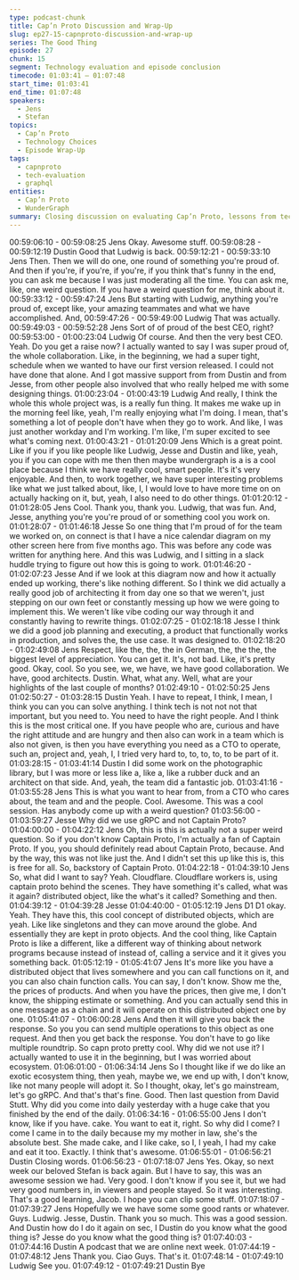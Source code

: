 ```yaml
---
type: podcast-chunk
title: Cap’n Proto Discussion and Wrap-Up
slug: ep27-15-capnproto-discussion-and-wrap-up
series: The Good Thing
episode: 27
chunk: 15
segment: Technology evaluation and episode conclusion
timecode: 01:03:41 – 01:07:48
start_time: 01:03:41
end_time: 01:07:48
speakers:
  - Jens
  - Stefan
topics:
  - Cap’n Proto
  - Technology Choices
  - Episode Wrap-Up
tags:
  - capnproto
  - tech-evaluation
  - graphql
entities:
  - Cap’n Proto
  - WunderGraph
summary: Closing discussion on evaluating Cap’n Proto, lessons from technology choices, and wrapping up the session with final insights.
---
```

00:59:06:10 - 00:59:08:25
Jens
Okay. Awesome stuff.
00:59:08:28 - 00:59:12:19
Dustin
Good that Ludwig is back.
00:59:12:21 - 00:59:33:10
Jens
Then. Then we will do one, one round of something you're proud of. And then if you're, if you're,
if you're, if you think that's funny in the end, you can ask me because I was just moderating all
the time. You can ask me, like, one weird question. If you have a weird question for me, think
about it.
00:59:33:12 - 00:59:47:24
Jens
But starting with Ludwig, anything you're proud of, except like, your amazing teammates and
what we have accomplished. And,
00:59:47:26 - 00:59:49:00
Ludwig
That was actually.
00:59:49:03 - 00:59:52:28
Jens
Sort of of proud of the best CEO, right?
00:59:53:00 - 01:00:23:04
Ludwig
Of course. And then the very best CEO. Yeah. Do you get a raise now? I actually wanted to say
I was super proud of, the whole collaboration. Like, in the beginning, we had a super tight,
schedule when we wanted to have our first version released. I could not have done that alone.
And I got massive support from from Dustin and from Jesse, from other people also involved
that who really helped me with some designing things.
01:00:23:04 - 01:00:43:19
Ludwig
And really, I think the whole this whole project was, is a really fun thing. It makes me wake up in
the morning feel like, yeah, I'm really enjoying what I'm doing. I mean, that's something a lot of
people don't have when they go to work. And like, I was just another workday and I'm working.
I'm like, I'm super excited to see what's coming next.
01:00:43:21 - 01:01:20:09
Jens
Which is a great point. Like if you if you like people like Ludwig, Jesse and Dustin and like,
yeah, you if you can cope with me then then maybe wundergraph is a is a cool place because I
think we have really cool, smart people. It's it's very enjoyable. And then, to work together, we
have super interesting problems like what we just talked about, like, I, I would love to have more
time on on actually hacking on it, but, yeah, I also need to do other things.
01:01:20:12 - 01:01:28:05
Jens
Cool. Thank you, thank you. Ludwig, that was fun. And, Jesse, anything you're you're proud of
or something cool you work on.
01:01:28:07 - 01:01:46:18
Jesse
So one thing that I'm proud of for the team we worked on, on connect is that I have a nice
calendar diagram on my other screen here from five months ago. This was before any code was
written for anything here. And this was Ludwig, and I sitting in a slack huddle trying to figure out
how this is going to work.
01:01:46:20 - 01:02:07:23
Jesse
And if we look at this diagram now and how it actually ended up working, there's like nothing
different. So I think we did actually a really good job of architecting it from day one so that we
weren't, just stepping on our own feet or constantly messing up how we were going to
implement this. We weren't like vibe coding our way through it and constantly having to rewrite
things.
01:02:07:25 - 01:02:18:18
Jesse
I think we did a good job planning and executing, a product that functionally works in production,
and solves the, the use case. It was designed to.
01:02:18:20 - 01:02:49:08
Jens
Respect, like the, the, the in German, the, the the, the biggest level of appreciation. You can get
it. It's, not bad. Like, it's pretty good. Okay, cool. So you see, we, we have, we have good
collaboration. We have, good architects. Dustin. What, what any. Well, what are your highlights
of the last couple of months?
01:02:49:10 - 01:02:50:25
Jens
01:02:50:27 - 01:03:28:15
Dustin
Yeah. I have to repeat, I think, I mean, I think you can you can solve anything. I think tech is not
not not that important, but you need to. You need to have the right people. And I think this is the
most critical one. If you have people who are, curious and have the right attitude and are hungry
and then also can work in a team which is also not given, is then you have everything you need
as a CTO to operate, such an, project and, yeah, I, I tried very hard to, to, to, to, to be part of it.
01:03:28:15 - 01:03:41:14
Dustin
I did some work on the photographic library, but I was more or less like a, like a, like a rubber
duck and an architect on that side. And, yeah, the team did a fantastic job.
01:03:41:16 - 01:03:55:28
Jens
This is what you want to hear from, from a CTO who cares about, the team and and the people.
Cool. Awesome. This was a cool session. Has anybody come up with a weird question?
01:03:56:00 - 01:03:59:27
Jesse
Why did we use gRPC and not Captain Proto?
01:04:00:00 - 01:04:22:12
Jens
Oh, this is this is actually not a super weird question. So if you don't know Captain Proto, I'm
actually a fan of Captain Proto. If you, you should definitely read about Captain Proto, because.
And by the way, this was not like just the. And I didn't set this up like this is, this is free for all.
So, backstory of Captain Proto.
01:04:22:18 - 01:04:39:10
Jens
So, what did I want to say? Yeah. Cloudflare. Cloudflare workers is, using captain proto behind
the scenes. They have something it's called, what was it again? distributed object, like the
what's it called? Something and then.
01:04:39:12 - 01:04:39:28
Jesse
01:04:40:00 - 01:05:12:19
Jens
D1 D1 okay. Yeah. They have this, this cool concept of distributed objects, which are yeah. Like
like singletons and they can move around the globe. And essentially they are kept in proto
objects. And the cool thing, like Captain Proto is like a different, like a different way of thinking
about network programs because instead of instead of, calling a service and it it gives you
something back.
01:05:12:19 - 01:05:41:07
Jens
It's more like you have a distributed object that lives somewhere and you can call functions on it,
and you can also chain function calls. You can say, I don't know. Show me the, the prices of
products. And when you have the prices, then give me, I don't know, the shipping estimate or
something. And you can actually send this in one message as a chain and it will operate on this
distributed object one by one.
01:05:41:07 - 01:06:00:28
Jens
And then it will give you back the response. So you you can send multiple operations to this
object as one request. And then you get back the response. You don't have to go like multiple
roundtrip. So capn proto pretty cool. Why did we not use it? I actually wanted to use it in the
beginning, but I was worried about ecosystem.
01:06:01:00 - 01:06:34:14
Jens
So I thought like if we do like an exotic ecosystem thing, then yeah, maybe we, we end up with,
I don't know, like not many people will adopt it. So I thought, okay, let's go mainstream, let's go
gRPC. And that's that's fine. Good. Then last question from David Stutt. Why did you come into
daily yesterday with a huge cake that you finished by the end of the daily.
01:06:34:16 - 01:06:55:00
Jens
I don't know, like if you have. cake. You want to eat it, right. So why did I come? I come I came
in to the daily because my my mother in law, she's the absolute best. She made cake, and I like
cake, so I, I yeah, I had my cake and eat it too. Exactly. I think that's awesome.
01:06:55:01 - 01:06:56:21
Dustin
Closing words.
01:06:56:23 - 01:07:18:07
Jens
Yes. Okay, so next week our beloved Stefan is back again. But I have to say, this was an
awesome session we had. Very good. I don't know if you see it, but we had very good numbers
in, in viewers and people stayed. So it was interesting. That's a good learning, Jacob. I hope
you can clip some stuff.
01:07:18:07 - 01:07:39:27
Jens
Hopefully we we have some some good rants or whatever. Guys. Ludwig. Jesse, Dustin. Thank
you so much. This was a good session. And Dustin how do I do it again on sec, I Dustin do you
know what the good thing is? Jesse do you know what the good thing is?
01:07:40:03 - 01:07:44:16
Dustin
A podcast that we are online next week.
01:07:44:19 - 01:07:48:12
Jens
Thank you. Ciao Guys. That's it.
01:07:48:14 - 01:07:49:10
Ludwig
See you.
01:07:49:12 - 01:07:49:21
Dustin
Bye